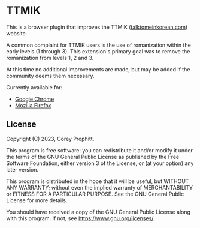 # TTMIK

This is a browser plugin that improves the TTMIK
([talktomeinkorean.com](https://talktomeinkorean.com))
website.

A common complaint for TTMIK users is the use of romanization within the early
levels (1 through 3). This extension's primary goal was to remove the
romanization from levels 1, 2 and 3.

At this time no additional improvements are made, but may be added if the
community deems them necessary.

Currently available for:

- [Google Chrome](https://chrome.google.com/webstore/detail/talk-to-me-in-korean-impr/kopdaeamjkblpjkaojekdgplddicckba)
- [Mozilla Firefox](https://addons.mozilla.org/en-US/firefox/addon/talk-to-me-in-korean-improved/)

## License

Copyright (C) 2023, Corey Prophitt.

This program is free software: you can redistribute it and/or modify
it under the terms of the GNU General Public License as published by
the Free Software Foundation, either version 3 of the License, or
(at your option) any later version.

This program is distributed in the hope that it will be useful,
but WITHOUT ANY WARRANTY; without even the implied warranty of
MERCHANTABILITY or FITNESS FOR A PARTICULAR PURPOSE. See the
GNU General Public License for more details.

You should have received a copy of the GNU General Public License
along with this program.  If not, see <https://www.gnu.org/licenses/>.
